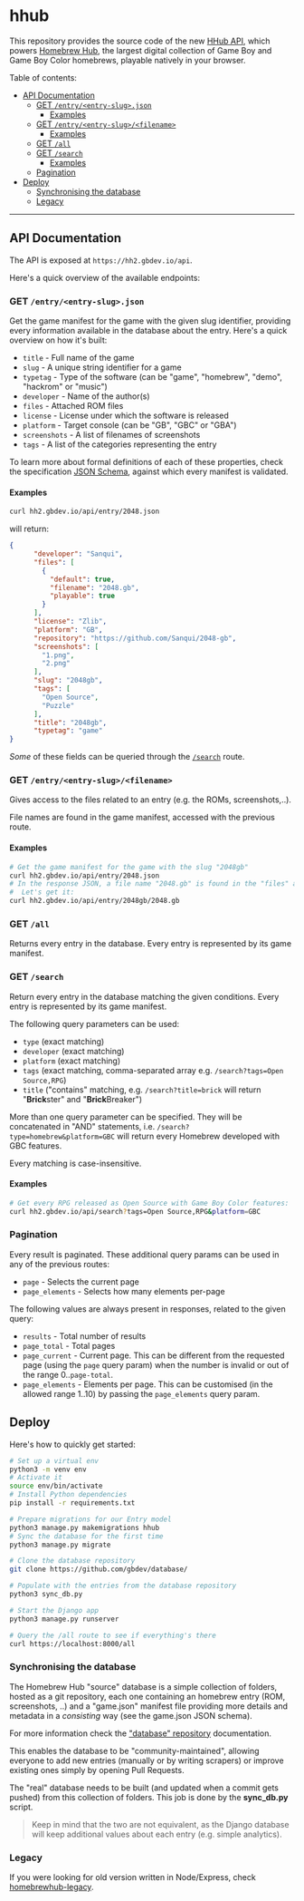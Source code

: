 # hhub

This repository provides the source code of the new [HHub API](https://hh2.gbdev.io/api), which powers [Homebrew Hub](https://hh2.gbdev.io), the largest digital collection of Game Boy and Game Boy Color homebrews, playable natively in your browser.

Table of contents:

- [API Documentation](#api-documentation)
  * [GET `/entry/<entry-slug>.json`](#get---entry--entry-slug-json-)
    + [Examples](#examples)
  * [GET `/entry/<entry-slug>/<filename>`](#get---entry--entry-slug---filename--)
    + [Examples](#examples-1)
  * [GET `/all`](#get---all-)
  * [GET `/search`](#get---search-)
    + [Examples](#examples-2)
  * [Pagination](#pagination)
- [Deploy](#deploy)
  * [Synchronising the database](#synchronising-the-database)
  * [Legacy](#legacy)

---

## API Documentation

The API is exposed at `https://hh2.gbdev.io/api`.

Here's a quick overview of the available endpoints:

### GET `/entry/<entry-slug>.json`

Get the game manifest for the game with the given slug identifier, providing every information available in the database about the entry. Here's a quick overview on how it's built:

- `title` - Full name of the game
- `slug` - A unique string identifier for a game
- `typetag` - Type of the software (can be "game", "homebrew", "demo", "hackrom" or "music")
- `developer` - Name of the author(s)
- `files` - Attached ROM files
- `license` - License under which the software is released
- `platform` - Target console (can be "GB", "GBC" or "GBA")
- `screenshots` - A list of filenames of screenshots
- `tags` - A list of the categories representing the entry

To learn more about formal definitions of each of these properties, check the specification [JSON Schema](https://github.com/gbdev/database/blob/master/game-schema-d3.json), against which every manifest is validated.

#### Examples

```bash
curl hh2.gbdev.io/api/entry/2048.json
```

will return:

```json
{
      "developer": "Sanqui",
      "files": [
        {
          "default": true,
          "filename": "2048.gb",
          "playable": true
        }
      ],
      "license": "Zlib",
      "platform": "GB",
      "repository": "https://github.com/Sanqui/2048-gb",
      "screenshots": [
        "1.png",
        "2.png"
      ],
      "slug": "2048gb",
      "tags": [
        "Open Source",
        "Puzzle"
      ],
      "title": "2048gb",
      "typetag": "game"
}
```

*Some* of these fields can be queried through the [`/search`](#get-search) route.

### GET `/entry/<entry-slug>/<filename>`

Gives access to the files related to an entry (e.g. the ROMs, screenshots,..).

File names are found in the game manifest, accessed with the previous route.

#### Examples

```bash
# Get the game manifest for the game with the slug "2048gb"
curl hh2.gbdev.io/api/entry/2048.json
# In the response JSON, a file name "2048.gb" is found in the "files" array, as a playable ROM
#  Let's get it:
curl hh2.gbdev.io/api/entry/2048gb/2048.gb
```

### GET `/all`

Returns every entry in the database. Every entry is represented by its game manifest.

### GET `/search`

Return every entry in the database matching the given conditions. Every entry is represented by its game manifest.

The following query parameters can be used:

- `type` (exact matching)
- `developer` (exact matching)
- `platform` (exact matching)
- `tags` (exact matching, comma-separated array e.g. `/search?tags=Open Source,RPG`)
- `title` ("contains" matching, e.g. `/search?title=brick` will return "**Brick**ster" and "**Brick**Breaker")

More than one query parameter can be specified. They will be concatenated in "AND" statements, i.e. `/search?type=homebrew&platform=GBC` will return every Homebrew developed with GBC features.

Every matching is case-insensitive.

#### Examples

```bash
# Get every RPG released as Open Source with Game Boy Color features:
curl hh2.gbdev.io/api/search?tags=Open Source,RPG&platform=GBC
```

### Pagination

Every result is paginated. These additional query params can be used in any of the previous routes:

- `page` - Selects the current page
- `page_elements` - Selects how many elements per-page

The following values are always present in responses, related to the given query:

- `results` - Total number of results
- `page_total` - Total pages
- `page_current` - Current page. This can be different from the requested page (using the `page` query param) when the number is invalid or out of the range 0..`page-total`.
- `page_elements` - Elements per page. This can be customised (in the allowed range 1..10) by passing the `page_elements` query param.

## Deploy

Here's how to quickly get started:

```bash
# Set up a virtual env
python3 -m venv env
# Activate it
source env/bin/activate
# Install Python dependencies
pip install -r requirements.txt

# Prepare migrations for our Entry model
python3 manage.py makemigrations hhub
# Sync the database for the first time
python3 manage.py migrate

# Clone the database repository
git clone https://github.com/gbdev/database/

# Populate with the entries from the database repository
python3 sync_db.py

# Start the Django app
python3 manage.py runserver

# Query the /all route to see if everything's there
curl https://localhost:8000/all
```


### Synchronising the database

The Homebrew Hub "source" database is a simple collection of folders, hosted as a git repository, each one containing an homebrew entry (ROM, screenshots, ..) and a "game.json" manifest file providing more details and metadata in a *consisting* way (see the game.json JSON schema).

For more information check the ["database" repository](https://github.com/gbdev/database) documentation.

This enables the database to be "community-maintained", allowing everyone to add new entries (manually or by writing scrapers) or improve existing ones simply by opening Pull Requests.

The "real" database needs to be built (and updated when a commit gets pushed) from this collection of folders. This job is done by the **sync_db.py** script.

> Keep in mind that the two are not equivalent, as the Django database will keep additional values about each entry (e.g. simple analytics).

### Legacy

If you were looking for old version written in Node/Express, check [homebrewhub-legacy](https://github.com/gb-archive/homebrewhub-legacy).
